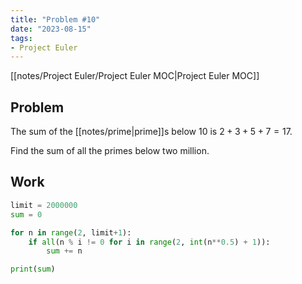 ```yaml
---
title: "Problem #10"
date: "2023-08-15"
tags:
- Project Euler
---
```


[[notes/Project Euler/Project Euler MOC|Project Euler MOC]]

## Problem

The sum of the [[notes/prime|prime]]s below $10$ is $2+3+5+7=17$.

Find the sum of all the primes below two million.

## Work

```python
limit = 2000000
sum = 0

for n in range(2, limit+1):
    if all(n % i != 0 for i in range(2, int(n**0.5) + 1)):
        sum += n

print(sum)
```